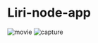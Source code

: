 # Liri-node-app


![movie](https://user-images.githubusercontent.com/32559085/39182804-0b24b846-478c-11e8-8155-dad91c6944bf.PNG)
![capture](https://user-images.githubusercontent.com/32559085/39182812-1493c728-478c-11e8-9417-545d35a657c8.PNG)
